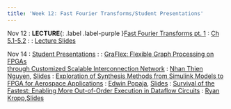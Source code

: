 ```yaml
---
title: 'Week 12: Fast Fourier Transforms/Student Presentations'
---
```


Nov 12
: **LECTURE**{: .label .label-purple }[Fast Fourier Transforms pt. 1](#)
  : [Ch 5.1-5.2](../assets/pp4fpgas.pdf)
: [](#)
  : [Lecture Slides](../assets/2024_11_12-cse565m_lec10.pdf)

Nov 14
: [Student Presentations](#)
  : [](#)
: [GraFlex: Flexible Graph Processing on FPGAs<br>through Customized Scalable Interconnection Network](https://dl.acm.org/doi/10.1145/3626202.3637573)
  : [Nhan Thien Nguyen](#), [Slides](#)
: [Exploration of Synthesis Methods from Simulink Models to FPGA for Aerospace Applications](https://dl.acm.org/doi/abs/10.1145/3587135.3592766)
  : [Edwin Popaja](#), [Slides](#)
: [Survival of the Fastest: Enabling More Out-of-Order Execution in Dataflow Circuits](https://dl.acm.org/doi/10.1145/3626202.3637556)
  : [Ryan Kropp](#),[Slides](#)
